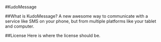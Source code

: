 #KudoMessage

##What is KudoMessage?
A new awesome way to communicate with a service like SMS on your phone, but from multiple platforms like your tablet and computer.

##License
Here is where the license should be.
